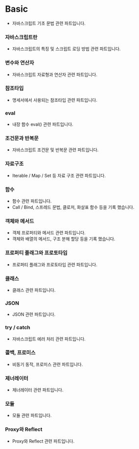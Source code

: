 # Basic

- 자바스크립트 기초 문법 관련 파트입니다.

### 자바스크립트란

- 자바스크립트의 특징 및 스크립트 로딩 방법 관련 파트입니다.

### 변수와 연산자

- 자바스크립트 자료형과 연산자 관련 파트입니다.

### 참조타입

- 명세서에서 사용되는 참조타입 관련 파트입니다.

### eval

- 내장 함수 eval() 관련 파트입니다.

### 조건문과 반복문

- 자바스크립트 조건문 및 반복문 관련 파트입니다.

### 자료구조

- Iterable / Map / Set 등 자료 구조 관련 파트입니다.

### 함수

- 함수 관련 파트입니다.
- Call / Bind, 스프레드 문법, 클로저, 화살표 함수 등을 기록 했습니다.

### 객체와 메서드

- 객체 프로퍼티와 메서드 관련 파트입니다.
- 객체와 배열의 메서드, 구조 분해 할당 등을 기록 했습니다.

### 프로퍼티 플래그와 프로토타입

- 프로퍼티 플래그와 프로토타입 관련 파트입니다.

### 클래스

- 클래스 관련 파트입니다.

### JSON

- JSON 관련 파트입니다.

### try / catch

- 자바스크립트 에러 처리 관련 파트입니다.

### 콜백, 프로미스

- 비동기 동작, 프로미스 관련 파트입니다.

### 제너레이터

- 제너레이터 관련 파트입니다.

### 모듈

- 모듈 관련 파트입니다.

### Proxy와 Reflect

- Proxy와 Reflect 관련 파트입니다.

